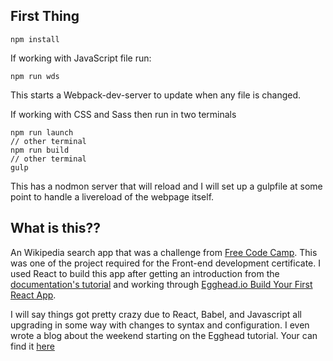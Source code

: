 ## First Thing
```
npm install
```


If working with JavaScript file run: 
```
npm run wds
```
This starts a Webpack-dev-server to update when any file is changed.

If working with CSS and Sass then run in two terminals 
```
npm run launch
// other terminal
npm run build
// other terminal
gulp
```
This has a nodmon server that will reload and I will set up a gulpfile at some point to handle a livereload of the webpage itself.

## What is this??

An Wikipedia search app that was a challenge from [Free Code Camp](https://freecodecamp.com/). This was one of the project required for the Front-end development certificate. I used React to build this app after getting an introduction from the [documentation's tutorial](https://facebook.github.io/react/docs/tutorial.html) and working through [Egghead.io Build Your First React App](https://egghead.io/series/build-your-first-react-js-application).

I will say things got pretty crazy due to React, Babel, and Javascript all upgrading in some way with changes to syntax and configuration. I even wrote a blog about the weekend starting on the Egghead tutorial. Your can find it [here](https://medium.com/@natac1311/the-weekend-i-choose-to-start-learning-react-fdeb4c11ab03#.t69kytzdp) 

